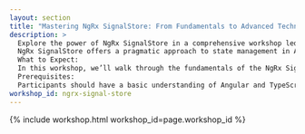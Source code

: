 ```yaml
---
layout: section
title: "Mastering NgRx SignalStore: From Fundamentals to Advanced Techniques - Workshop with Alex Okrushko - NG-DE 2024 - Angular Conference - Bonn"
description: >
  Explore the power of NgRx SignalStore in a comprehensive workshop led by a core member of the NgRx team: Alex Okrushko. This workshop offers a deep dive into the world of reactive state management powered by Angular Signals.
  NgRx SignalStore offers a pragmatic approach to state management in Angular applications. With its native support for Signals, you can define stores in a clear and declarative manner. The simplicity and flexibility of SignalStore, coupled with its opinionated and modular design, make it a versatile choice for Angular developers.
  What to Expect:
  In this workshop, we’ll walk through the fundamentals of the NgRx SignalStore with in-depth discussions, exercises, and code labs. We'll guide you through leveraging the power of both Signals and RxJS, showing you how to use each in the places where they shine, unlocking the full potential of reactivity in Angular. After exploring core concepts, we'll delve into using SignalStore plugins and architectural patterns that ensure code cleanliness, scalability, and robustness.
  Prerequisites:
  Participants should have a basic understanding of Angular and TypeScript fundamentals. Experience with NgRx and Signals is not required but would be beneficial.
workshop_id: ngrx-signal-store
---
```


{% include workshop.html workshop_id=page.workshop_id %}
